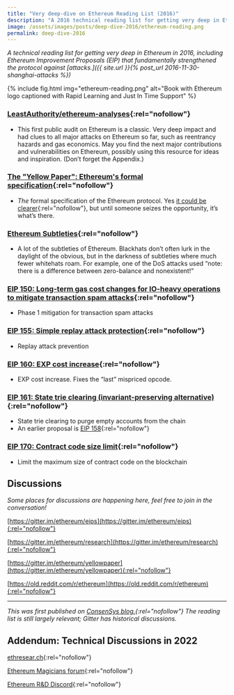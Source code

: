 ```yaml
---
title: "Very deep-dive on Ethereum Reading List (2016)"
description: "A 2016 technical reading list for getting very deep in Ethereum and where discussions take place. Includes Ethereum Improvement Proposals (EIP) that strengthened the protocol against attacks."
image: /assets/images/posts/deep-dive-2016/ethereum-reading.png
permalink: deep-dive-2016
---
```


_A technical reading list for getting very deep in Ethereum in 2016, including Ethereum Improvement Proposals (EIP) that fundamentally strengthened the protocol against [attacks.]({{ site.url }}{% post_url 2016-11-30-shanghai-attacks %})_

{% include fig.html img="ethereum-reading.png" alt="Book with Ethereum logo captioned with Rapid Learning and Just In Time Support" %}

### [LeastAuthority/ethereum-analyses](https://github.com/LeastAuthority/ethereum-analyses){:rel="nofollow"}

-   This first public audit on Ethereum is a classic. Very deep impact and had clues to all major attacks on Ethereum so far, such as reentrancy hazards and gas economics. May you find the next major contributions and vulnerabilities on Ethereum, possibly using this resource for ideas and inspiration. (Don’t forget the Appendix.)

### [The "Yellow Paper": Ethereum's formal specification](https://github.com/ethereum/yellowpaper){:rel="nofollow"}

-   _The_  formal specification of the Ethereum protocol. Yes [it could be clearer](https://old.reddit.com/r/ethereum/comments/5eqggd/folks_gav_gave_you_a_spec_use_it){:rel="nofollow"}, but until someone seizes the opportunity, it’s what’s there.

### [Ethereum Subtleties](https://github.com/ethereum/wiki/wiki/Subtleties/6e97c9cea49605264c6f4d1dc9e1939b1f89a5a3){:rel="nofollow"}

-   A lot of the subtleties of Ethereum. Blackhats don’t often lurk in the daylight of the obvious, but in the darkness of subtleties where much fewer whitehats roam. For example, one of the DoS attacks used “note: there is a difference between zero-balance and nonexistent!”

### [EIP 150: Long-term gas cost changes for IO-heavy operations to mitigate transaction spam attacks](https://github.com/ethereum/eips/issues/150){:rel="nofollow"}

-   Phase 1 mitigation for transaction spam attacks

### [EIP 155: Simple replay attack protection](https://github.com/ethereum/EIPs/issues/155){:rel="nofollow"}

-   Replay attack prevention

### [EIP 160: EXP cost increase](https://github.com/ethereum/EIPs/issues/160){:rel="nofollow"}

-   EXP cost increase. Fixes the “last” mispriced opcode.

### [EIP 161: State trie clearing (invariant-preserving alternative)](https://github.com/ethereum/EIPs/issues/161){:rel="nofollow"}

-   State trie clearing to purge empty accounts from the chain
-   An earlier proposal is [EIP 158](https://github.com/ethereum/eips/issues/158){:rel="nofollow"}

### [EIP 170: Contract code size limit](https://github.com/ethereum/EIPs/issues/170){:rel="nofollow"}

-   Limit the maximum size of contract code on the blockchain

## **Discussions**

_Some places for discussions are happening here, feel free to join in the conversation!_

[https://gitter.im/ethereum/eips](https://gitter.im/ethereum/eips){:rel="nofollow"}

[https://gitter.im/ethereum/research](https://gitter.im/ethereum/research){:rel="nofollow"}

[https://gitter.im/ethereum/yellowpaper](https://gitter.im/ethereum/yellowpaper){:rel="nofollow"}

[https://old.reddit.com/r/ethereum](https://old.reddit.com/r/ethereum){:rel="nofollow"}

* * *
_This was first published on [ConsenSys blog.](https://medium.com/@ConsenSys/very-deep-dive-on-ethereum-reading-list-f5b1122e5990){:rel="nofollow"} The reading list is still largely relevant; Gitter has historical discussions._

## **Addendum: Technical Discussions in 2022**

[ethresear.ch](https://ethresear.ch){:rel="nofollow"}

[Ethereum Magicians forum](https://ethereum-magicians.org){:rel="nofollow"}

[Ethereum R&D Discord](https://discord.gg/VmG7Uxc){:rel="nofollow"}

